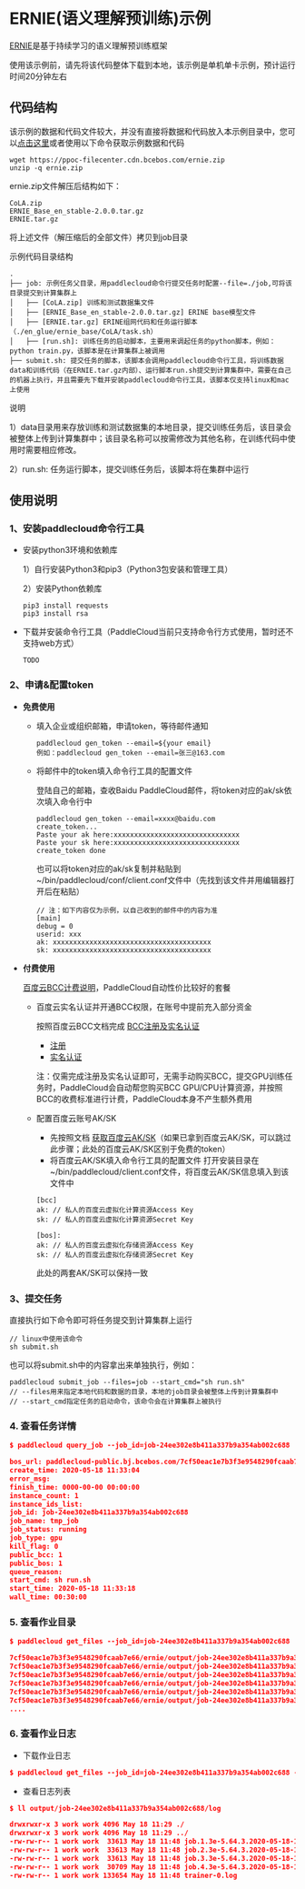 # ERNIE(语义理解预训练)示例
[ERNIE](https://github.com/PaddlePaddle/ERNIE/blob/develop/README.zh.md)是基于持续学习的语义理解预训练框架


使用该示例前，请先将该代码整体下载到本地，该示例是单机单卡示例，预计运行时间20分钟左右


## 代码结构

该示例的数据和代码文件较大，并没有直接将数据和代码放入本示例目录中，您可以[点击这里](https://ppoc-filecenter.cdn.bcebos.com/ernie.zip)或者使用以下命令获取示例数据和代码
```shell
wget https://ppoc-filecenter.cdn.bcebos.com/ernie.zip
unzip -q ernie.zip
```

ernie.zip文件解压后结构如下：
```
CoLA.zip
ERNIE_Base_en_stable-2.0.0.tar.gz
ERNIE.tar.gz
```

将上述文件（解压缩后的全部文件）拷贝到job目录

示例代码目录结构
```
.
├── job: 示例任务父目录，用paddlecloud命令行提交任务时配置--file=./job,可将该目录提交到计算集群上
│   ├── [CoLA.zip] 训练和测试数据集文件
│   ├── [ERNIE_Base_en_stable-2.0.0.tar.gz] ERINE base模型文件
│   ├── [ERNIE.tar.gz] ERINE组网代码和任务运行脚本（./en_glue/ernie_base/CoLA/task.sh）
│   ├── [run.sh]: 训练任务的启动脚本，主要用来调起任务的python脚本，例如：python train.py，该脚本是在计算集群上被调用
├── submit.sh: 提交任务的脚本，该脚本会调用paddlecloud命令行工具，将训练数据data和训练代码（在ERNIE.tar.gz内部）、运行脚本run.sh提交到计算集群中，需要在自己的机器上执行，并且需要先下载并安装paddlecloud命令行工具，该脚本仅支持linux和mac上使用
```

说明


1）data目录用来存放训练和测试数据集的本地目录，提交训练任务后，该目录会被整体上传到计算集群中；该目录名称可以按需修改为其他名称，在训练代码中使用时需要相应修改。


2）run.sh: 任务运行脚本，提交训练任务后，该脚本将在集群中运行


## 使用说明

### 1、安装paddlecloud命令行工具


   - 安装python3环境和依赖库
   
   
      1）自行安装Python3和pip3（Python3包安装和管理工具）
   

      2）安装Python依赖库
      
      ```shell
      pip3 install requests
      pip3 install rsa
      ```

   - 下载并安装命令行工具（PaddleCloud当前只支持命令行方式使用，暂时还不支持web方式）


     ```shell
     TODO
     ```
### 2、申请&配置token
- **免费使用**
   - 填入企业或组织邮箱，申请token，等待邮件通知
  
     ```
     paddlecloud gen_token --email=${your email}
     例如：paddlecloud gen_token --email=张三@163.com
     ```
     
   - 将邮件中的token填入命令行工具的配置文件
   
   
     登陆自己的邮箱，查收Baidu PaddleCloud邮件，将token对应的ak/sk依次填入命令行中
     ```
     paddlecloud gen_token --email=xxxx@baidu.com
     create_token...
     Paste your ak here:xxxxxxxxxxxxxxxxxxxxxxxxxxxxxxx
     Paste your sk here:xxxxxxxxxxxxxxxxxxxxxxxxxxxxxxx
     create_token done
     ```
     
     也可以将token对应的ak/sk复制并粘贴到~/bin/paddlecloud/conf/client.conf文件中（先找到该文件并用编辑器打开后在粘贴）
     ```shell
     // 注：如下内容仅为示例，以自己收到的邮件中的内容为准
     [main]
     debug = 0
     userid: xxx
     ak: xxxxxxxxxxxxxxxxxxxxxxxxxxxxxxxxxxxxxxx
     sk: xxxxxxxxxxxxxxxxxxxxxxxxxxxxxxxxxxxxxxx
     ```
- **付费使用**

   [百度云BCC计费说明](https://cloud.baidu.com/doc/BCC/s/Ajy6x35ik)，PaddleCloud自动性价比较好的套餐
   - 百度云实名认证并开通BCC权限，在账号中提前充入部分资金

     按照百度云BCC文档完成 [BCC注册及实名认证](https://cloud.baidu.com/doc/BCC/s/3k4torn21#%E6%B3%A8%E5%86%8C%E5%8F%8A%E5%AE%9E%E5%90%8D%E8%AE%A4%E8%AF%81)
     - [注册](https://cloud.baidu.com/doc/UserGuide/s/ejwvy3fo2#%E6%B3%A8%E5%86%8C%E7%99%BE%E5%BA%A6%E8%B4%A6%E5%8F%B7)
     - [实名认证](https://cloud.baidu.com/doc/UserGuide/s/8jwvy3c96)
     
     注：仅需完成注册及实名认证即可，无需手动购买BCC，提交GPU训练任务时，PaddleCloud会自动帮您购买BCC GPU/CPU计算资源，并按照BCC的收费标准进行计费，PaddleCloud本身不产生额外费用
     
   - 配置百度云账号AK/SK
      - 先按照文档 [获取百度云AK/SK](https://cloud.baidu.com/doc/Reference/s/9jwvz2egb)（如果已拿到百度云AK/SK，可以跳过此步骤；此处的百度云AK/SK区别于免费的token）
      - 将百度云AK/SK填入命令行工具的配置文件
      打开安装目录在~/bin/paddlecloud/client.conf文件，将百度云AK/SK信息填入到该文件中
      ```shell
      [bcc]
      ak: // 私人的百度云虚拟化计算资源Access Key
      sk: // 私人的百度云虚拟化计算资源Secret Key
 
      [bos]:
      ak: // 私人的百度云虚拟化存储资源Access Key
      sk: // 私人的百度云虚拟化存储资源Secret Key
      ```
      此处的两套AK/SK可以保持一致

### 3、提交任务

  直接执行如下命令即可将任务提交到计算集群上运行
  ```shell
  // linux中使用该命令
  sh submit.sh
  ```
  也可以将submit.sh中的内容拿出来单独执行，例如：
  ```shell
  paddlecloud submit_job --files=job --start_cmd="sh run.sh"
  // --files用来指定本地代码和数据的目录，本地的job目录会被整体上传到计算集群中
  // --start_cmd指定任务的启动命令，该命令会在计算集群上被执行
  ```
### 4. 查看任务详情
```json
$ paddlecloud query_job --job_id=job-24ee302e8b411a337b9a354ab002c688

bos_url: paddlecloud-public.bj.bcebos.com/7cf50eac1e7b3f3e9548290fcaab7e66/ernie
create_time: 2020-05-18 11:33:04
error_msg:
finish_time: 0000-00-00 00:00:00
instance_count: 1
instance_ids_list:
job_id: job-24ee302e8b411a337b9a354ab002c688
job_name: tmp_job
job_status: running
job_type: gpu
kill_flag: 0
public_bcc: 1
public_bos: 1
queue_reason:
start_cmd: sh run.sh
start_time: 2020-05-18 11:33:18
wall_time: 00:30:00
```
### 5. 查看作业目录
```json
$ paddlecloud get_files --job_id=job-24ee302e8b411a337b9a354ab002c688

7cf50eac1e7b3f3e9548290fcaab7e66/ernie/output/job-24ee302e8b411a337b9a354ab002c688/	0	2020-05-18T03:33:16Z
7cf50eac1e7b3f3e9548290fcaab7e66/ernie/output/job-24ee302e8b411a337b9a354ab002c688/log/job.1.3e-5.64.3.2020-05-18-11-33-34.log	33613	2020-05-18T03:37:18Z
7cf50eac1e7b3f3e9548290fcaab7e66/ernie/output/job-24ee302e8b411a337b9a354ab002c688/log/job.2.3e-5.64.3.2020-05-18-11-33-34.log	33613	2020-05-18T03:40:51Z
7cf50eac1e7b3f3e9548290fcaab7e66/ernie/output/job-24ee302e8b411a337b9a354ab002c688/log/job.3.3e-5.64.3.2020-05-18-11-33-34.log	33613	2020-05-18T03:44:38Z
7cf50eac1e7b3f3e9548290fcaab7e66/ernie/output/job-24ee302e8b411a337b9a354ab002c688/log/job.4.3e-5.64.3.2020-05-18-11-33-34.log	22059	2020-05-18T03:47:31Z
7cf50eac1e7b3f3e9548290fcaab7e66/ernie/output/job-24ee302e8b411a337b9a354ab002c688/log/trainer-0.log	126492	2020-05-18T03:47:31Z
....
```

### 6. 查看作业日志

- 下载作业日志
```json
$ paddlecloud get_files --job_id=job-24ee302e8b411a337b9a354ab002c688 --prefix=output --download=1
```

- 查看日志列表
```json
$ ll output/job-24ee302e8b411a337b9a354ab002c688/log

drwxrwxr-x 3 work work 4096 May 18 11:29 ./
drwxrwxr-x 3 work work 4096 May 18 11:29 ../
-rw-rw-r-- 1 work work  33613 May 18 11:48 job.1.3e-5.64.3.2020-05-18-11-33-34.log
-rw-rw-r-- 1 work work  33613 May 18 11:48 job.2.3e-5.64.3.2020-05-18-11-33-34.log
-rw-rw-r-- 1 work work  33613 May 18 11:48 job.3.3e-5.64.3.2020-05-18-11-33-34.log
-rw-rw-r-- 1 work work  30709 May 18 11:48 job.4.3e-5.64.3.2020-05-18-11-33-34.log
-rw-rw-r-- 1 work work 133654 May 18 11:48 trainer-0.log
```
